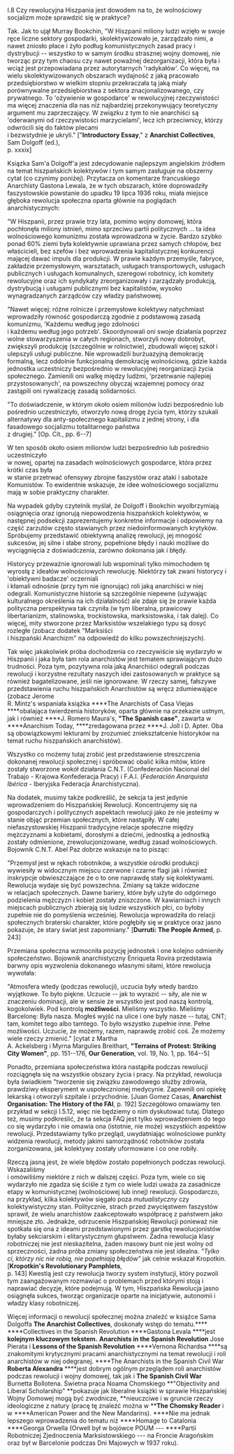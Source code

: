 I.8 Czy rewolucyjna Hiszpania jest dowodem na to, że wolnościowy
socjalizm może sprawdzić się w praktyce?

Tak. Jak to ujął Murray Bookchin, \"W Hiszpanii miliony ludzi wzięło w
swoje ręce liczne sektory gospodarki, skolektywizowało je, zarządzało
nimi, a nawet zniosło płace i żyło podług komunistycznych zasad pracy i
dystrybucji -- wszystko to w samym środku strasznej wojny domowej, nie
tworząc przy tym chaosu czy nawet poważnej dezorganizacji, która była i
wciąż jest przepowiadana przez autorytarnych \'radykałów\'. Co więcej,
na wielu skolektywizowanych obszarach wydajność z jaką pracowało
przedsiębiorstwo w wielkim stopniu przekraczała tą jaką miały
porównywalne przedsiębiorstwa z sektora znacjonalizowanego, czy
prywatnego. To \'ożywienie w gospodarce\' w rewolucyjnej rzeczywistości
ma więcej znaczenia dla nas niż najbardziej przekonywujący teoretyczny
argument mu zaprzeczający. W związku z tym to nie anarchiści są
\'oderwanymi od rzeczywistości marzycielami\', lecz ich przeciwnicy,
którzy odwrócili się do faktów plecami\
i bezwstydnie je ukryli.\" \[\"**Introductory Essay**,\" z ****Anarchist
Collectives****, Sam Dolgoff (ed.),\
p. xxxix\]

Ksiązka Sam\'a Dolgoff\'a jest zdecydowanie najlepszym angielskim
źródłem na temat hiszpańskich kolektywów i tym samym zasługuje na
obszerny cytat (co czynimy poniżej). Przytacza on komentarze
francuskiego Anarchisty Gastona Lewala, że w tych obszarach, które
doprowadziły faszystowskie powstanie do upadku 19 lipca 1936 roku, miała
miejsce głęboka rewolucja społeczna oparta głównie na poglądach
anarchistycznych:

\"W Hiszpanii, przez prawie trzy lata, pomimo wojny domowej, która
pochłonęła miliony istnień, mimo sprzeciwu partii politycznych ... ta
idea wolnościowego komunizmu została wprowadzona w życie. Bardzo szybko
ponad 60% ziemi była kolektywnie uprawiana przez samych chłopów, bez
właścicieli, bez szefów i bez wprowadzenia kapitalistycznej konkurencji
mającej dawać impuls dla produkcji. W prawie każdym przemyśle, fabryce,
zakładzie przemysłowym, warsztatach, usługach transportowych, usługach
publicznych i usługach komunalnych, szeregowi robotnicy, ich komitety
rewolucyjne oraz ich syndykaty zreorganizowały i zarządzały produkcją,
dystrybucją i usługami publicznymi bez kapitalistów, wysoko
wynagradzanych zarządców czy władzy państwowej.

\"Nawet więcej: różne rolnicze i przemysłowe kolektywy natychmiast
wprowadziły równość gospodarczą zgodnie z podstawową zasadą komunizmu,
\'Każdemu według jego zdolności\
i każdemu według jego potrzeb\'. Skoordynowali oni swoje działania
poprzez wolne stowarzyszenia w całych regionach, stworzyli nowy
dobrobyt, zwiększyli produkcję (szczególnie w rolnictwie), zbudowali
więcej szkół i ulepszyli usługi publiczne. Nie wprowadzili burżuazyjną
demokrację formalną, lecz oddolnie funkcjonalną demokrację wolnościową,
gdzie każda jednostka uczestniczy bezpośrednio w rewolucyjnej
reorganizacji życia społecznego. Zamienili oni walkę między ludźmi,
\'przetrwanie najlepiej przystosowanych\', na powszechny obyczaj
wzajemnej pomocy oraz zastąpili oni rywalizację zasadą solidarności.

\"To doświadczenie, w którym około osiem milionów ludzi bezpośrednio lub
pośrednio uczestniczyło, otworzyło nową drogę życia tym, którzy szukali
alternatywy dla anty-społecznego kapitalizmu z jednej strony, i dla
fasadowego socjalizmu totalitarnego państwa\
z drugiej.\" \[Op. Cit., pp. 6--7\]

W ten sposób około osiem milionów ludzi bezpośrednio lub pośrednio
uczestniczyło\
w nowej, opartej na zasadach wolnościowych gospodarce, która przez
krótki czas była\
w stanie przetrwać ofensywy zbrojne faszystów oraz ataki i sabotaże
Komunistów. To ewidentnie wskazuje, że idee wolnościowego socjalizmu
mają w sobie praktyczny charakter.

Na wypadek gdyby czytelnik myślał, że Dolgoff i Bookchin wyolbrzymiają
osiągnięcia oraz ignorują niepowodzenia hiszpańskich kolektywów, w
następnej podsekcji zaprezentujemy konkretne informacje i odpowiemy na
część zarzutów często stawianych przez niedoinformowanych krytyków.
Spróbujemy przedstawić obiektywną analizę rewolucji, jej mnogość
sukcesów, jej silne i słabe strony, popełnione błędy i nauki możliwe do
wyciągnięcia z doświadczenia, zarówno dokonania jak i błędy.

Historycy przeważnie ignorowali lub wspominali tylko mimochodem tę
wyrosłą z ideałów wolnościowych rewolucję. Niektórzy tak zwani historycy
i \'obiektywni badacze\' oczerniali\
i kłamali odnośnie (przy tym nie ignorując) roli jaką anarchiści w niej
odegrali. Komunistyczne historie są szczególnie niepewne (używając
kulturalnego określenia na ich działalność) ale zdaje się że prawie
każda polityczna perspektywa tak czyniła (w tym liberalna, prawicowy
libertarianizm, stalinowska, trockistowska, marksistowska, i tak dalej).
Co więcej, mity stworzone przez Marksistów wszelakiego typu są dosyć
rozległe (zobacz dodatek \"Marksiści\
i hiszpański Anarchizm\" na odpowiedź do kilku powszechniejszych).

Tak więc jakakolwiek próba dochodzenia co rzeczywiście się wydarzyło w
Hiszpanii i jaka była tam rola anarchistów jest tematem sprawiającym
dużo trudności. Poza tym, pozytywna rola jaką Anarchiści odegrali
podczas rewolucji i korzystne rezultaty naszych idei zastosowanych w
praktyce są również bagatelizowane, jeśli nie ignorowane. W rzeczy
samej, fałszywe przedstawienia ruchu hiszpańskich Anarchistów są wręcz
zdumiewające (zobacz Jerome\
R. Mintz\'s wspaniała książka ****The Anarchists of Casa Viejas
****obalająca twierdzenia historyków, oparta głównie na przekazie
ustnym, jak i również ****J. Romero Maura's, **"The Spanish case"**,
zawarta w ****Anarchism Today, ****zredagowana przez ****J. Joll i D.
Apter. Oba są obowiązkowymi lekturami by zrozumieć zniekształcenie
historyków na temat ruchu hiszpańskich anarchistów).

Wszystko co możemy tutaj zrobić jest przedstawienie streszczenia
dokonanej rewolucji społecznej i spróbować obalić kilka mitów, które
zostały stworzone wokół działania C.N.T. (Confederación Nacional del
Trabajo - Krajowa Konfederacja Pracy) i F.A.I. (*Federación Anarquista
Ibérica* - Iberyjska Federacja Anarchistyczna).

Na dodatek, musimy także podkreślić, że sekcja ta jest jedynie
wprowadzeniem do Hiszpańskiej Rewolucji. Koncentrujemy się na
gospodarczych i politycznych aspektach rewolucji jako że nie jesteśmy w
stanie objąć przemian społecznych, które nastąpiły. W całej
niefaszystowskiej Hiszpanii tradycyjne relacje społeczne między
mężczyznami a kobietami, dorosłymi a dziećmi, jednostką a jednostką
zostały odmienione, zrewolucjonizowane, według zasad wolnościowych.
Bojownik C.N.T. Abel Paz dobrze wskazuje na to pisząc:

\"Przemysł jest w rękach robotników, a wszystkie ośrodki produkcji
wywiesiły w widocznym miejscu czerwone i czarne flagi jak i również
inskrypcje obwieszczające że o to one naprawdę stały się kolektywami.
Rewolucja wydaje się być powszechna. Zmiany są także widoczne\
w relacjach społecznych. Dawne bariery, które były użyte do odgórnego
podzielenia mężczyzn i kobiet zostały zniszczone. W kawiarniach i innych
miejscach publicznych zbierają się ludzie wszystkich płci, co byłoby
zupełnie nie do pomyślenia wcześniej. Rewolucja wprowadziła do relacji
społecznych braterski charakter, które pogłębiły się w praktyce oraz
jasno pokazuje, że stary świat jest zapomniany.\" \[****Durruti: The
People Armed****, p. 243\]

Przemiana społeczna wzmocniła pozycję jednostek i one kolejno odmieniły
społeczeństwo. Bojownik anarchistyczny Enriqueta Rovira przedstawia
barwny opis wyzwolenia dokonanego własnymi siłami, które rewolucja
wywołała:

\"Atmosfera wtedy (podczas rewolucji), uczucia były wtedy bardzo
wyjątkowe. To było piękne. Uczucie -- jak to wyrazić -- siły, ale nie w
znaczeniu dominacji, ale w sensie że wszystko jest pod naszą kontrolą,
kogokolwiek. Pod kontrolą **możliwości**. Mieliśmy wszystko. Mieliśmy
Barcelonę: Była nasza. Mogłeś wyjść na ulice i one były nasze -- tutaj,
CNT; tam, komitet tego albo tamtego. To było wszystko zupełnie inne.
Pełne możliwości. Uczucie, że możemy, razem, naprawdę zrobić coś. Że
możemy wiele rzeczy zmienić.\" \[cytat z Martha\
A. Ackelsberg i Myrna Margulies Breithart, **"Terrains of Protest:
Striking City Women"**, pp. 151--176, ****Our Generation****, vol. 19,
No. 1, pp. 164--5\]

Ponadto, przemiana społeczeństwa która nastąpiła podczas rewolucji
rozciągnęła się na wszystkie obszary życia i pracy. Na przykład,
rewolucja była świadkiem \"tworzenie się związku zawodowego służby
zdrowia, prawdziwy eksperyment w uspołecznionej medycynie. Zapewnili oni
opiekę lekarską i otworzyli szpitale i przychodnie. \[Juan Gomez Casas,
****Anarchist Organisation: The History of the FAI****, p. 192\]
Szczegółowo omawiamy ten przykład w sekcji I.5.12, więc nie będziemy o
nim dyskutować tutaj. Dlatego też, musimy podkreślić, że ta sekcja FAQ
jest tylko wprowadzeniem do tego co się wydarzyło i nie omawia ona
(istotnie, nie może) wszystkich aspektów rewolucji. Przedstawiamy tylko
przegląd, uwydatniając wolnościowe punkty widzenia rewolucji, metody
jakimi samorządność robotników została zorganizowana, jak kolektywy
zostały uformowane i co one robiły.

Rzeczą jasną jest, że wiele błędów zostało popełnionych podczas
rewolucji. Wskazaliśmy\
i omówiliśmy niektóre z nich w dalszej części. Poza tym, wiele co się
wydarzyło nie zgadza się ściśle z tym co wiele ludzi uważa za zasadnicze
etapy w komunistycznej (wolnościowej lub innej) rewolucji. Gospodarczo,
na przykład, kilka kolektywów sięgało poza *mutualistyczny* czy
kolektywistyczny stan. Politycznie, strach przed zwycięstwem faszystów
sprawił, że wielu anarchistów zaakceptowało współpracę z państwem jako
mniejsze zło. Jednakże, odrzucenie Hiszpańskiej Rewolucji ponieważ nie
spotkała się ona z ideami przedstawionymi przez garstkę rewolucjonistów
byłaby sekciarskim i elitarystycznym głupstwem. Żadna rewolucja klasy
robotniczej nie jest nieskazitelna, żaden masowy bunt nie jest wolny od
sprzeczności, żadna próba zmiany społeczeństwa nie jest idealna.
*\"Tylko ci, którzy nic nie robią, nie popełniają błędów\"* jak celnie
wskazał Kropotkin. \[****Kropotkin's Revolutionary Pamphlets****,\
p. 143\] Kwestią jest czy rewolucja tworzy system instytucji, który
pozwoli tym zaangażowanym rozmawiać o problemach przed którymi stoją i
naprawiać decyzje, które podejmują. W tym, Hiszpańska Rewolucja jasno
osiągnęła sukces, tworząc organizacje oparte na inicjatywie, autonomii i
władzy klasy robotniczej.

Więcej informacji o rewolucji społecznej można znaleźć w książce Sama
Dolgoffa ****The Anarchist Collectives****, doskonały wstęp do
tematu.**** ****Collectives in the Spanish Revolution ****Gastona Levala
****jest ****kolejnym kluczowym tekstem.**** ****Anarchists in the
Spanish Revolution**** Jose Pierata i ****Lessons of the Spanish
Revolution**** ****Vernona Richardsa ****są znakomitymi krytycznymi
pracami anarchistycznymi na temat rewolucji i roli anarchistów w niej
odegranej. ****The Anarchists in the Spanish Civil War ****Roberta
Alexandra**** ****jest dobrym ogólnym przeglądem roli anarchistów
podczas rewolucji i wojny domowej, tak jak i ****The Spanish Civil
War**** Burnetta Bollotena. Świetna praca Noama Chomskiego
**"Objectivity and Liberal Scholarship" **pokazuje jak liberalne książki
w sprawie Hiszpańskiej Wojny Domowej mogą być zwodnicze, **nieuczciwe i
w gruncie rzeczy ideologiczne z natury (pracę tę znaleźć można w
******The Chomsky Reader**** i w ****American Power and the New
Mandarins). ****Nie ma jednak lepszego wprowadzenia do tematu niż
****Homage to Catalonia ****Georga Orwella (Orwell był w bojówce POUM
--- ****Partii Robotniczej Zjednoczenia Marksistowskiego --- na Froncie
Aragońskim oraz był w Barcelonie podczas Dni Majowych w 1937 roku).
